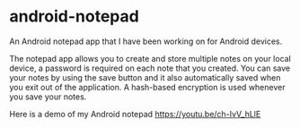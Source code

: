 # android-notepad
An Android notepad app that I have been working on for Android devices.

The notepad app allows you to create and store multiple notes on your local device, a password is required on each note that you created.
You can save your notes by using the save button and it also automatically saved when you exit out of the application.
A hash-based encryption is used whenever you save your notes.

Here is a demo of my Android notepad
https://youtu.be/ch-IvV_hLlE
